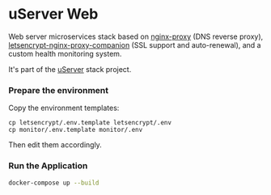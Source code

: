 # uServer Web

Web server microservices stack based on [nginx-proxy](https://github.com/nginx-proxy/nginx-proxy) (DNS reverse proxy), [letsencrypt-nginx-proxy-companion](https://github.com/nginx-proxy/docker-letsencrypt-nginx-proxy-companion) (SSL support and auto-renewal), and a custom health monitoring system.

It's part of the [uServer](https://github.com/users/ferdn4ndo/projects/1) stack project.


### Prepare the environment

Copy the environment templates:

```
cp letsencrypt/.env.template letsencrypt/.env
cp monitor/.env.template monitor/.env
```

Then edit them accordingly.

### Run the Application

```sh
docker-compose up --build
```

